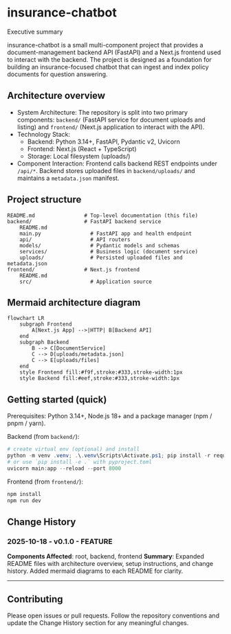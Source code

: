 # insurance-chatbot

Executive summary

insurance-chatbot is a small multi-component project that provides a document-management backend API (FastAPI) and a Next.js frontend used to interact with the backend. The project is designed as a foundation for building an insurance-focused chatbot that can ingest and index policy documents for question answering.

## Architecture overview

- System Architecture: The repository is split into two primary components: `backend/` (FastAPI service for document uploads and listing) and `frontend/` (Next.js application to interact with the API).
- Technology Stack:
  - Backend: Python 3.14+, FastAPI, Pydantic v2, Uvicorn
  - Frontend: Next.js (React + TypeScript)
  - Storage: Local filesystem (uploads/)
- Component Interaction: Frontend calls backend REST endpoints under `/api/*`. Backend stores uploaded files in `backend/uploads/` and maintains a `metadata.json` manifest.

## Project structure

```
README.md                # Top-level documentation (this file)
backend/                 # FastAPI backend service
	README.md
	main.py                # FastAPI app and health endpoint
	api/                   # API routers
	models/                # Pydantic models and schemas
	services/              # Business logic (document service)
	uploads/               # Persisted uploaded files and metadata.json
frontend/                # Next.js frontend
	README.md
	src/                   # Application source
```

## Mermaid architecture diagram

```mermaid
flowchart LR
	subgraph Frontend
		A[Next.js App] -->|HTTP| B[Backend API]
	end
	subgraph Backend
		B --> C[DocumentService]
		C --> D[uploads/metadata.json]
		C --> E[uploads/files]
	end
	style Frontend fill:#f9f,stroke:#333,stroke-width:1px
	style Backend fill:#eef,stroke:#333,stroke-width:1px
```

## Getting started (quick)

Prerequisites: Python 3.14+, Node.js 18+ and a package manager (npm / pnpm / yarn).

Backend (from `backend/`):

```powershell
# create virtual env (optional) and install
python -m venv .venv; .\.venv\Scripts\Activate.ps1; pip install -r requirements.txt
# or use `pip install -e .` with pyproject.toml
uvicorn main:app --reload --port 8000
```

Frontend (from `frontend/`):

```powershell
npm install
npm run dev
```

## Change History

### 2025-10-18 - v0.1.0 - FEATURE

**Components Affected**: root, backend, frontend
**Summary**: Expanded README files with architecture overview, setup instructions, and change history. Added mermaid diagrams to each README for clarity.

---

## Contributing

Please open issues or pull requests. Follow the repository conventions and update the Change History section for any meaningful changes.
